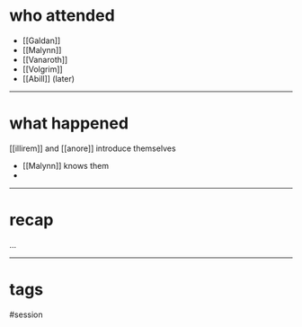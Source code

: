 # who attended

- [[Galdan]]
- [[Malynn]]
- [[Vanaroth]]
- [[Volgrim]]
- [[Abill]] (later)

---
# what happened

[[illirem]] and [[anore]] introduce themselves
- [[Malynn]] knows them
- 


---
# recap

...

---
# tags

#session